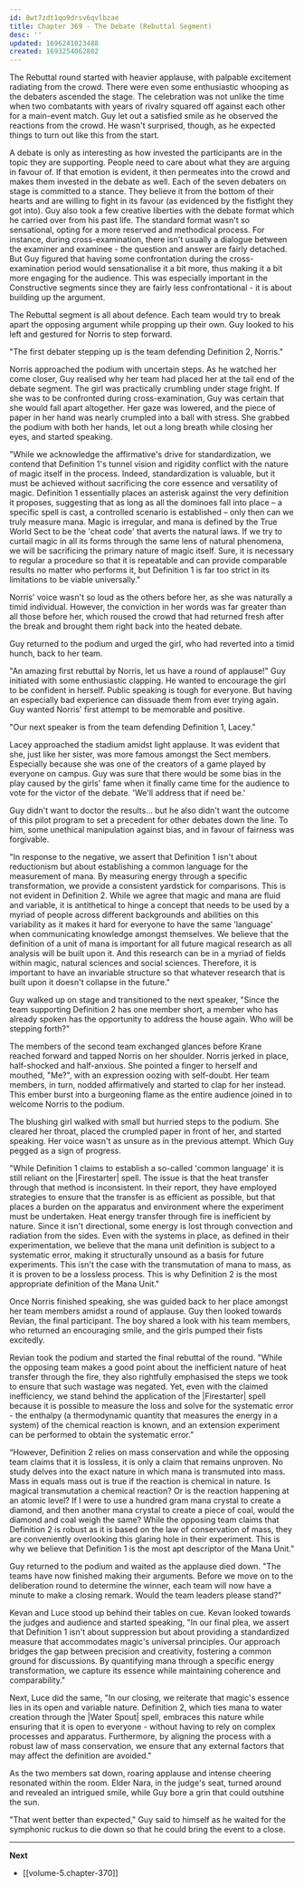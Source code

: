 ```yaml
---
id: 8wt7zdt1qo9drsv6qvlbzae
title: Chapter 369 - The Debate (Rebuttal Segment)
desc: ''
updated: 1696241023488
created: 1693254062802
---
```


The Rebuttal round started with heavier applause, with palpable excitement radiating from the crowd. There were even some enthusiastic whooping as the debaters ascended the stage. The celebration was not unlike the time when two combatants with years of rivalry squared off against each other for a main-event match. Guy let out a satisfied smile as he observed the reactions from the crowd. He wasn't surprised, though, as he expected things to turn out like this from the start.

A debate is only as interesting as how invested the participants are in the topic they are supporting. People need to care about what they are arguing in favour of. If that emotion is evident, it then permeates into the crowd and makes them invested in the debate as well. Each of the seven debaters on stage is committed to a stance. They believe it from the bottom of their hearts and are willing to fight in its favour (as evidenced by the fistfight they got into). Guy also took a few creative liberties with the debate format which he carried over from his past life. The standard format wasn't so sensational, opting for a more reserved and methodical process. For instance, during cross-examination, there isn't usually a dialogue between the examiner and examinee - the question and answer are fairly detached. But Guy figured that having some confrontation during the cross-examination period would sensationalise it a bit more, thus making it a bit more engaging for the audience. This was especially important in the Constructive segments since they are fairly less confrontational - it is about building up the argument.

The Rebuttal segment is all about defence. Each team would try to break apart the opposing argument while propping up their own. Guy looked to his left and gestured for Norris to step forward.

"The first debater stepping up is the team defending Definition 2, Norris."

Norris approached the podium with uncertain steps. As he watched her come closer, Guy realised why her team had placed her at the tail end of the debate segment. The girl was practically crumbling under stage fright. If she was to be confronted during cross-examination, Guy was certain that she would fall apart altogether. Her gaze was lowered, and the piece of paper in her hand was nearly crumpled into a ball with stress. She grabbed the podium with both her hands, let out a long breath while closing her eyes, and started speaking.

"While we acknowledge the affirmative's drive for standardization, we contend that Definition 1's tunnel vision and rigidity conflict with the nature of magic itself in the process. Indeed, standardization is valuable, but it must be achieved without sacrificing the core essence and versatility of magic. Definition 1 essentially places an asterisk against the very definition it proposes, suggesting that as long as all the dominoes fall into place – a specific spell is cast, a controlled scenario is established – only then can we truly measure mana. Magic is irregular, and mana is defined by the True World Sect to be the 'cheat code' that averts the natural laws. If we try to curtail magic in all its forms through the same lens of natural phenomena, we will be sacrificing the primary nature of magic itself. Sure, it is necessary to regular a procedure so that it is repeatable and can provide comparable results no matter who performs it, but Definition 1 is far too strict in its limitations to be viable universally."

Norris' voice wasn't so loud as the others before her, as she was naturally a timid individual. However, the conviction in her words was far greater than all those before her, which roused the crowd that had returned fresh after the break and brought them right back into the heated debate.

Guy returned to the podium and urged the girl, who had reverted into a timid hunch, back to her team.

"An amazing first rebuttal by Norris, let us have a round of applause!" Guy initiated with some enthusiastic clapping. He wanted to encourage the girl to be confident in herself. Public speaking is tough for everyone. But having an especially bad experience can dissuade them from ever trying again. Guy wanted Norris' first attempt to be memorable and positive.

"Our next speaker is from the team defending Definition 1, Lacey."

Lacey approached the stadium amidst light applause. It was evident that she, just like her sister, was more famous amongst the Sect members. Especially because she was one of the creators of a game played by everyone on campus. Guy was sure that there would be some bias in the play caused by the girls' fame when it finally came time for the audience to vote for the victor of the debate. 'We'll address that if need be.'

Guy didn't want to doctor the results... but he also didn't want the outcome of this pilot program to set a precedent for other debates down the line. To him, some unethical manipulation against bias, and in favour of fairness was forgivable.

"In response to the negative, we assert that Definition 1 isn't about reductionism but about establishing a common language for the measurement of mana. By measuring energy through a specific transformation, we provide a consistent yardstick for comparisons. This is not evident in Definition 2. While we agree that magic and mana are fluid and variable, it is antithetical to hinge a concept that needs to be used by a myriad of people across different backgrounds and abilities on this variability as it makes it hard for everyone to have the same 'language' when communicating knowledge amongst themselves. We believe that the definition of a unit of mana is important for all future magical research as all analysis will be built upon it. And this research can be in a myriad of fields within magic, natural sciences and social sciences. Therefore, it is important to have an invariable structure so that whatever research that is built upon it doesn't collapse in the future."

Guy walked up on stage and transitioned to the next speaker, "Since the team supporting Definition 2 has one member short, a member who has already spoken has the opportunity to address the house again. Who will be stepping forth?"

The members of the second team exchanged glances before Krane reached forward and tapped Norris on her shoulder. Norris jerked in place, half-shocked and half-anxious. She pointed a finger to herself and mouthed, "Me?", with an expression oozing with self-doubt. Her team members, in turn, nodded affirmatively and started to clap for her instead. This ember burst into a burgeoning flame as the entire audience joined in to welcome Norris to the podium.

The blushing girl walked with small but hurried steps to the podium. She cleared her throat, placed the crumpled paper in front of her, and started speaking. Her voice wasn't as unsure as in the previous attempt. Which Guy pegged as a sign of progress.

"While Definition 1 claims to establish a so-called 'common language' it is still reliant on the |Firestarter| spell. The issue is that the heat transfer through that method is inconsistent. In their report, they have employed strategies to ensure that the transfer is as efficient as possible, but that places a burden on the apparatus and environment where the experiment must be undertaken. Heat energy transfer through fire is inefficient by nature. Since it isn't directional, some energy is lost through convection and radiation from the sides. Even with the systems in place, as defined in their experimentation, we believe that the mana unit definition is subject to a systematic error, making it structurally unsound as a basis for future experiments. This isn't the case with the transmutation of mana to mass, as it is proven to be a lossless process. This is why Definition 2 is the most appropriate definition of the Mana Unit."

Once Norris finished speaking, she was guided back to her place amongst her team members amidst a round of applause. Guy then looked towards Revian, the final participant. The boy shared a look with his team members, who returned an encouraging smile, and the girls pumped their fists excitedly.

Revian took the podium and started the final rebuttal of the round. "While the opposing team makes a good point about the inefficient nature of heat transfer through the fire, they also rightfully emphasised the steps we took to ensure that such wastage was negated. Yet, even with the claimed inefficiency, we stand behind the application of the |Firestarter| spell because it is possible to measure the loss and solve for the systematic error - the enthalpy (a thermodynamic quantity that measures the energy in a system) of the chemical reaction is known, and an extension experiment can be performed to obtain the systematic error.”

“However, Definition 2 relies on mass conservation and while the opposing team claims that it is lossless, it is only a claim that remains unproven. No study delves into the exact nature in which mana is transmuted into mass. Mass in equals mass out is true if the reaction is chemical in nature. Is magical transmutation a chemical reaction? Or is the reaction happening at an atomic level? If I were to use a hundred gram mana crystal to create a diamond, and then another mana crystal to create a piece of coal, would the diamond and coal weigh the same? While the opposing team claims that Definition 2 is robust as it is based on the law of conservation of mass, they are conveniently overlooking this glaring hole in their experiment. This is why we believe that Definition 1 is the most apt descriptor of the Mana Unit."

Guy returned to the podium and waited as the applause died down. "The teams have now finished making their arguments. Before we move on to the deliberation round to determine the winner, each team will now have a minute to make a closing remark. Would the team leaders please stand?"

Kevan and Luce stood up behind their tables on cue. Kevan looked towards the judges and audience and started speaking, "In our final plea, we assert that Definition 1 isn't about suppression but about providing a standardized measure that accommodates magic's universal principles. Our approach bridges the gap between precision and creativity, fostering a common ground for discussions. By quantifying mana through a specific energy transformation, we capture its essence while maintaining coherence and comparability."

Next, Luce did the same, "In our closing, we reiterate that magic's essence lies in its open and variable nature. Definition 2, which ties mana to water creation through the |Water Spout| spell, embraces this nature while ensuring that it is open to everyone - without having to rely on complex processes and apparatus. Furthermore, by aligning the process with a robust law of mass conservation, we ensure that any external factors that may affect the definition are avoided."

As the two members sat down, roaring applause and intense cheering resonated within the room. Elder Nara, in the judge's seat, turned around and revealed an intrigued smile, while Guy bore a grin that could outshine the sun.

"That went better than expected," Guy said to himself as he waited for the symphonic ruckus to die down so that he could bring the event to a close.

____

**Next**
* [[volume-5.chapter-370]]
